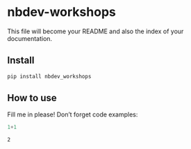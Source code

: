 nbdev-workshops
================

<!-- WARNING: THIS FILE WAS AUTOGENERATED! DO NOT EDIT! -->

This file will become your README and also the index of your
documentation.

## Install

``` sh
pip install nbdev_workshops
```

## How to use

Fill me in please! Don’t forget code examples:

``` python
1+1
```

    2
